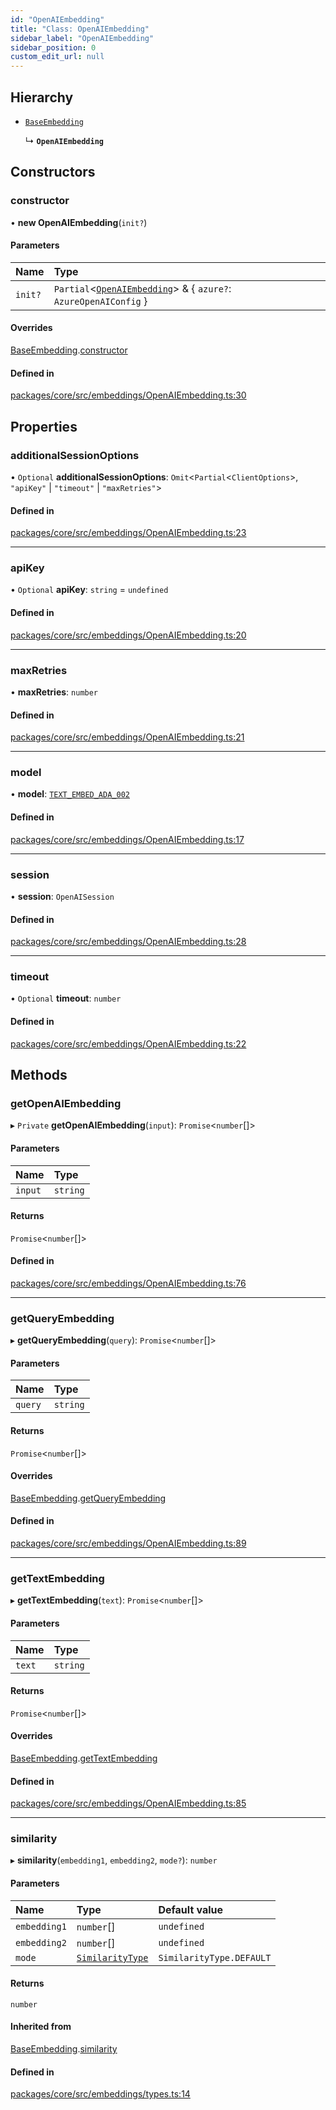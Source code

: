 ```yaml
---
id: "OpenAIEmbedding"
title: "Class: OpenAIEmbedding"
sidebar_label: "OpenAIEmbedding"
sidebar_position: 0
custom_edit_url: null
---
```


## Hierarchy

- [`BaseEmbedding`](BaseEmbedding.md)

  ↳ **`OpenAIEmbedding`**

## Constructors

### constructor

• **new OpenAIEmbedding**(`init?`)

#### Parameters

| Name    | Type                                                                                    |
| :------ | :-------------------------------------------------------------------------------------- |
| `init?` | `Partial`<[`OpenAIEmbedding`](OpenAIEmbedding.md)\> & { `azure?`: `AzureOpenAIConfig` } |

#### Overrides

[BaseEmbedding](BaseEmbedding.md).[constructor](BaseEmbedding.md#constructor)

#### Defined in

[packages/core/src/embeddings/OpenAIEmbedding.ts:30](https://github.com/run-llama/LlamaIndexTS/blob/d613bbd/packages/core/src/embeddings/OpenAIEmbedding.ts#L30)

## Properties

### additionalSessionOptions

• `Optional` **additionalSessionOptions**: `Omit`<`Partial`<`ClientOptions`\>, `"apiKey"` \| `"timeout"` \| `"maxRetries"`\>

#### Defined in

[packages/core/src/embeddings/OpenAIEmbedding.ts:23](https://github.com/run-llama/LlamaIndexTS/blob/d613bbd/packages/core/src/embeddings/OpenAIEmbedding.ts#L23)

---

### apiKey

• `Optional` **apiKey**: `string` = `undefined`

#### Defined in

[packages/core/src/embeddings/OpenAIEmbedding.ts:20](https://github.com/run-llama/LlamaIndexTS/blob/d613bbd/packages/core/src/embeddings/OpenAIEmbedding.ts#L20)

---

### maxRetries

• **maxRetries**: `number`

#### Defined in

[packages/core/src/embeddings/OpenAIEmbedding.ts:21](https://github.com/run-llama/LlamaIndexTS/blob/d613bbd/packages/core/src/embeddings/OpenAIEmbedding.ts#L21)

---

### model

• **model**: [`TEXT_EMBED_ADA_002`](../enums/OpenAIEmbeddingModelType.md#text_embed_ada_002)

#### Defined in

[packages/core/src/embeddings/OpenAIEmbedding.ts:17](https://github.com/run-llama/LlamaIndexTS/blob/d613bbd/packages/core/src/embeddings/OpenAIEmbedding.ts#L17)

---

### session

• **session**: `OpenAISession`

#### Defined in

[packages/core/src/embeddings/OpenAIEmbedding.ts:28](https://github.com/run-llama/LlamaIndexTS/blob/d613bbd/packages/core/src/embeddings/OpenAIEmbedding.ts#L28)

---

### timeout

• `Optional` **timeout**: `number`

#### Defined in

[packages/core/src/embeddings/OpenAIEmbedding.ts:22](https://github.com/run-llama/LlamaIndexTS/blob/d613bbd/packages/core/src/embeddings/OpenAIEmbedding.ts#L22)

## Methods

### getOpenAIEmbedding

▸ `Private` **getOpenAIEmbedding**(`input`): `Promise`<`number`[]\>

#### Parameters

| Name    | Type     |
| :------ | :------- |
| `input` | `string` |

#### Returns

`Promise`<`number`[]\>

#### Defined in

[packages/core/src/embeddings/OpenAIEmbedding.ts:76](https://github.com/run-llama/LlamaIndexTS/blob/d613bbd/packages/core/src/embeddings/OpenAIEmbedding.ts#L76)

---

### getQueryEmbedding

▸ **getQueryEmbedding**(`query`): `Promise`<`number`[]\>

#### Parameters

| Name    | Type     |
| :------ | :------- |
| `query` | `string` |

#### Returns

`Promise`<`number`[]\>

#### Overrides

[BaseEmbedding](BaseEmbedding.md).[getQueryEmbedding](BaseEmbedding.md#getqueryembedding)

#### Defined in

[packages/core/src/embeddings/OpenAIEmbedding.ts:89](https://github.com/run-llama/LlamaIndexTS/blob/d613bbd/packages/core/src/embeddings/OpenAIEmbedding.ts#L89)

---

### getTextEmbedding

▸ **getTextEmbedding**(`text`): `Promise`<`number`[]\>

#### Parameters

| Name   | Type     |
| :----- | :------- |
| `text` | `string` |

#### Returns

`Promise`<`number`[]\>

#### Overrides

[BaseEmbedding](BaseEmbedding.md).[getTextEmbedding](BaseEmbedding.md#gettextembedding)

#### Defined in

[packages/core/src/embeddings/OpenAIEmbedding.ts:85](https://github.com/run-llama/LlamaIndexTS/blob/d613bbd/packages/core/src/embeddings/OpenAIEmbedding.ts#L85)

---

### similarity

▸ **similarity**(`embedding1`, `embedding2`, `mode?`): `number`

#### Parameters

| Name         | Type                                           | Default value            |
| :----------- | :--------------------------------------------- | :----------------------- |
| `embedding1` | `number`[]                                     | `undefined`              |
| `embedding2` | `number`[]                                     | `undefined`              |
| `mode`       | [`SimilarityType`](../enums/SimilarityType.md) | `SimilarityType.DEFAULT` |

#### Returns

`number`

#### Inherited from

[BaseEmbedding](BaseEmbedding.md).[similarity](BaseEmbedding.md#similarity)

#### Defined in

[packages/core/src/embeddings/types.ts:14](https://github.com/run-llama/LlamaIndexTS/blob/d613bbd/packages/core/src/embeddings/types.ts#L14)
